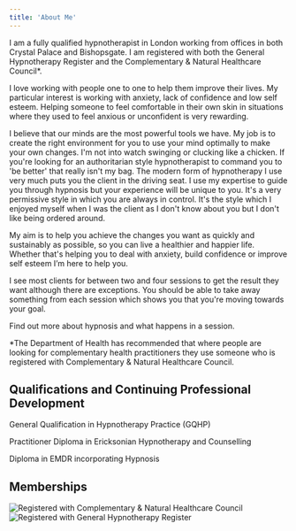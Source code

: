 ```yaml
---
title: 'About Me'
---
```


I am a fully qualified hypnotherapist in London working from offices in both Crystal Palace and Bishopsgate. I am registered with both the General Hypnotherapy Register and the Complementary & Natural Healthcare Council*. 

I love working with people one to one to help them improve their lives. My particular interest is working with anxiety, lack of confidence and low self esteem. Helping someone to feel comfortable in their own skin in situations where they used to feel anxious or unconfident is very rewarding. 

I believe that our minds are the most powerful tools we have. My job is to create the right environment for you to use your mind optimally to make your own changes. I'm not into watch swinging or clucking like a chicken. If you're looking for an authoritarian style hypnotherapist to command you to 'be better' that really isn't my bag. The modern form of hypnotherapy I use very much puts you the client in the driving seat. I use my expertise to guide you through hypnosis but your experience will be unique to you. It's a very permissive style in which you are always in control. It's the style which I enjoyed myself when I was the client as I don't know about you but I don't like being ordered around. 

My aim is to help you achieve the changes you want as quickly and sustainably as possible, so you can live a healthier and happier life. Whether that's helping you to deal with anxiety, build confidence or improve self esteem I’m here to help you. 

I see most clients for between two and four sessions to get the result they want although there are exceptions. You should be able to take away something from each session which shows you that you're moving towards your goal.

Find out more about hypnosis and what happens in a session.

\*The Department of Health has recommended that where people are looking for complementary health practitioners they use someone who is registered with Complementary & Natural Healthcare Council.

## Qualifications and Continuing Professional Development

General Qualification in Hypnotherapy Practice (GQHP)

Practitioner Diploma in Ericksonian Hypnotherapy and Counselling

Diploma in EMDR incorporating Hypnosis

<div>
<div class="badgeGenrUNK" data-badge="rewindtechnique" data-style="small" data-user="cmFjaGcxMkBnbWFpbC5jb20"></div>
<div class="badgeGenrUNK" data-badge="precisionhypnosis" data-style="small" data-user="cmFjaGcxMkBnbWFpbC5jb20"></div>
<div class="badgeGenrUNK" data-badge="uncommonpsychotherapy" data-style="small" data-user="cmFjaGcxMkBnbWFpbC5jb20"></div>

<script src='//www.unk.com/badges/badge.js.php' async></script>
</div>

## Memberships

![Registered with Complementary & Natural Healthcare Council](/uploads/cnhcsmall.jpg)
![Registered with General Hypnotherapy Register](/uploads/ghrlogo-s.png)
